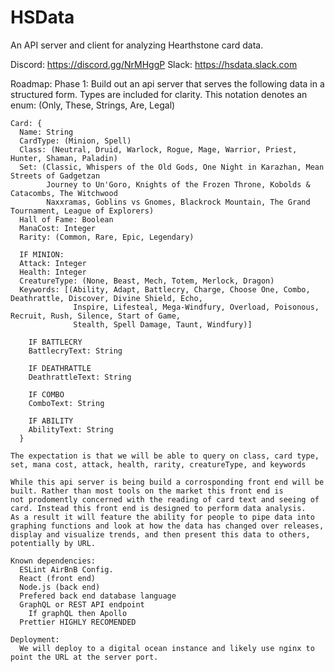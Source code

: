 # HSData

An API server and client for analyzing Hearthstone card data.

Discord: https://discord.gg/NrMHggP
Slack: https://hsdata.slack.com

Roadmap:
  Phase 1:
  Build out an api server that serves the following data in a structured form. Types are included for clarity.
    This notation denotes an enum: 
      (Only, These, Strings, Are, Legal)
  
    Card: {
      Name: String
      CardType: (Minion, Spell)
      Class: (Neutral, Druid, Warlock, Rogue, Mage, Warrior, Priest, Hunter, Shaman, Paladin)
      Set: (Classic, Whispers of the Old Gods, One Night in Karazhan, Mean Streets of Gadgetzan
            Journey to Un'Goro, Knights of the Frozen Throne, Kobolds & Catacombs, The Witchwood
            Naxxramas, Goblins vs Gnomes, Blackrock Mountain, The Grand Tournament, League of Explorers)
      Hall of Fame: Boolean
      ManaCost: Integer
      Rarity: (Common, Rare, Epic, Legendary)
       
      IF MINION: 
      Attack: Integer
      Health: Integer
      CreatureType: (None, Beast, Mech, Totem, Merlock, Dragon)
      Keywords: [(Ability, Adapt, Battlecry, Charge, Choose One, Combo, Deathrattle, Discover, Divine Shield, Echo, 
                  Inspire, Lifesteal, Mega-Windfury, Overload, Poisonous, Recruit, Rush, Silence, Start of Game, 
                  Stealth, Spell Damage, Taunt, Windfury)]
     
        IF BATTLECRY
        BattlecryText: String
        
        IF DEATHRATTLE
        DeathrattleText: String   
        
        IF COMBO
        ComboText: String   
        
        IF ABILITY
        AbilityText: String  
      }
      
    The expectation is that we will be able to query on class, card type, set, mana cost, attack, health, rarity, creatureType, and keywords
   
    While this api server is being build a corrosponding front end will be built. Rather than most tools on the market this front end is 
    not prodomently concerned with the reading of card text and seeing of card. Instead this front end is designed to perform data analysis.
    As a result it will feature the ability for people to pipe data into graphing functions and look at how the data has changed over releases,
    display and visualize trends, and then present this data to others, potentially by URL. 
   
    Known dependencies:
      ESLint AirBnB Config. 
      React (front end)
      Node.js (back end)
      Prefered back end database language
      GraphQL or REST API endpoint
        If graphQL then Apollo
      Prettier HIGHLY RECOMENDED
      
    Deployment:
      We will deploy to a digital ocean instance and likely use nginx to point the URL at the server port.
    
    
